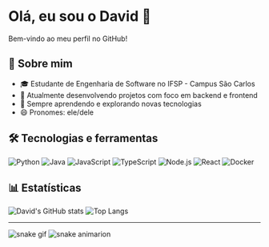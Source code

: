 # Olá, eu sou o David 👋

Bem-vindo ao meu perfil no GitHub!

## 🚀 Sobre mim

- 🎓 Estudante de Engenharia de Software no IFSP - Campus São Carlos
- 🔭 Atualmente desenvolvendo projetos com foco em backend e frontend
- 🌱 Sempre aprendendo e explorando novas tecnologias
- 😄 Pronomes: ele/dele

## 🛠️ Tecnologias e ferramentas

![Python](https://img.shields.io/badge/Python-3776AB?style=for-the-badge&logo=python&logoColor=white)
![Java](https://img.shields.io/badge/Java-007396?style=for-the-badge&logo=java&logoColor=white)
![JavaScript](https://img.shields.io/badge/JavaScript-F7DF1E?style=for-the-badge&logo=javascript&logoColor=black)
![TypeScript](https://img.shields.io/badge/TypeScript-007ACC?style=for-the-badge&logo=typescript&logoColor=white)
![Node.js](https://img.shields.io/badge/Node.js-339933?style=for-the-badge&logo=node.js&logoColor=white)
![React](https://img.shields.io/badge/React-20232A?style=for-the-badge&logo=react&logoColor=61DAFB)
![Docker](https://img.shields.io/badge/Docker-2496ED?style=for-the-badge&logo=docker&logoColor=white)

## 📊 Estatísticas

![David's GitHub stats](https://github-readme-stats.vercel.app/api?username=Davi-Andrade&show_icons=true&theme=dracula)
![Top Langs](https://github-readme-stats.vercel.app/api/top-langs/?username=Davi-Andrade&layout=compact&theme=dracula)

---

![snake gif](https://github.com/Davi-Andrade/Davi-Andrade/blob/output/github-contribution-grid-snake.svg)
![snake animarion](https://github.com/Davi-Andrade/Davi-Andrade/blob/output/github-contribuition-grid-snake.svg)
<!--
⭐️ Repositórios em destaque:
- [🔗 Projeto Exemplo 1](https://github.com/SEU_USUARIO/projeto1)
- [🔗 Projeto Exemplo 2](https://github.com/SEU_USUARIO/projeto2)
-->

